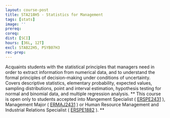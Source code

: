```yaml
---
layout: course-post
title: STA218H5 - Statistics for Management
tags: [stats]
image: ''
prereq: 
coreq: 
dist: [SCI]
hours: [36L, 12T]
excl: STAB22H5, PSYB07H3
rec-prep: 
---
```


Acquaints students with the statistical principles that managers need in order to extract information from numerical data, and to understand the formal principles of decision-making under conditions of uncertainty. Covers descriptive statistics, elementary probability, expected values, sampling distributions, point and interval estimation, hypothesis testing for normal and binomial data, and multiple regression analysis. ** This course is open only to students accepted into Mangement Specialist ( <a href="program_detail.pl?Program=ERSPE2431">ERSPE2431</a> ), Management Major ( <a href="program_detail.pl?Program=ERMAJ2431">ERMAJ2431</a> ) or Human Resource Management and Industrial Relations Specialist ( <a href="program_detail.pl?Program=ERSPE1882">ERSPE1882</a> ). **

